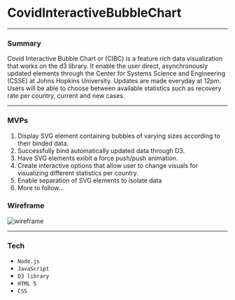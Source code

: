 # CovidInteractiveBubbleChart
---

### Summary
Covid Interactive Bubble Chart or (CIBC) is a feature rich data visualization that works on the d3 library. It enable the user direct, asynchronously updated elements through the Center for Systems Science and Engineering (CSSE) at Johns Hopkins University. Updates are made everyday at 12pm. Users will be able to choose between available statistics such as recovery rate per country, current and new cases. 

---

### MVPs
1. Display SVG element containing bubbles of varying sizes according to their binded data.
4. Successfully bind automatically updated data through D3.
2. Have SVG elements exibit a force push/push animation.
5. Create interactive options that allow user to change visuals for visualizing different statistics per country.
4. Enable separation of SVG elements to isolate data
3. More to follow...


### Wireframe

![wireframe](https://github.com/danbourdier/CovidInteractiveBubbleChart/new/master?readme=1)

---

### Tech

* `Node.js`
* `JavaScript`
* `D3 library`
* `HTML 5`
* `CSS`
